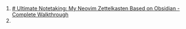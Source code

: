 1. [# Ultimate Notetaking: My Neovim Zettelkasten Based on Obsidian - Complete Walkthrough](https://www.youtube.com/watch?v=zIGJ8NTHF4k)
2. 